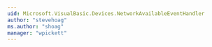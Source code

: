 ```yaml
---
uid: Microsoft.VisualBasic.Devices.NetworkAvailableEventHandler
author: "stevehoag"
ms.author: "shoag"
manager: "wpickett"
---
```

